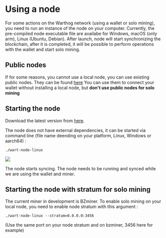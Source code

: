 # Using a node

For some actions on the Warthog network (using a wallet or solo mining), you need to run an instance of the node on your computer. Currently, the pre-compiled node executable file are availabe for Windows, macOS (only arm), Linux (Ubuntu, Debian). Аfter launch, node will start synchronizing the blockchain, after it is completed, it will be possible to perform operations with the wallet and start solo mining.

## Public nodes

If for some reasons, you cannot use a local node, you can use existing public nodes. They can be found [here](https://github.com/warthog-network/public-nodes)
You can use them to connect your wallet without installing a local node, but **don't use public nodes for solo mining**

## Starting the node

Download the latest version from [here](https://github.com/warthog-network/Warthog/releases).

The node does not have external dependencies, it can be started via command line (file name deending on your platform, Linux, Windows or aarch64) :
```
./wart-node-linux
```
![](/img/get-started/09-node.png)

The node starts syncing. The node needs to be running and synced while we are using the wallet and miner.

## Starting the node with stratum for solo mining

The current miner in development is BZminer. To enable solo mining on your local node, you need to enable node stratum with this argument : 

```
./wart-node-linux --stratum=0.0.0.0:3456
```
(Use the same port on your node stratum and on bzminer, 3456 here for example)
